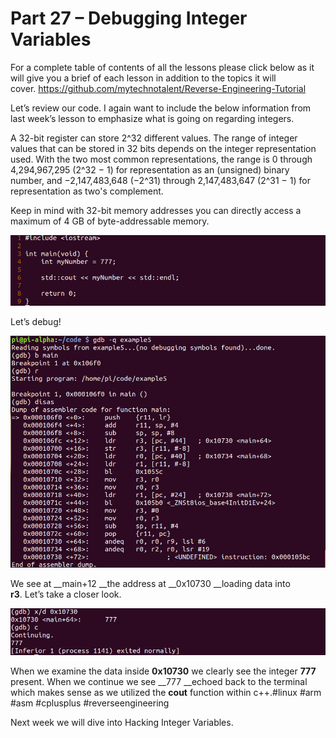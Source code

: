 # Part 27 – Debugging Integer Variables

For a complete table of contents of all the lessons please click below as it will give you a brief of each lesson in addition to the topics it will cover.&nbsp;https://github.com/mytechnotalent/Reverse-Engineering-Tutorial

Let’s review our code.&nbsp;I again want to include the below information from last week’s lesson to emphasize what is going on regarding integers.

A 32-bit register can store 2^32 different values. The range of integer values that can be stored in 32 bits depends on the integer representation used. With the two most common representations, the range is 0 through 4,294,967,295 (2^32 − 1) for representation as an (unsigned) binary number, and −2,147,483,648 (−2^31) through 2,147,483,647 (2^31 − 1) for representation as two's complement.

Keep in mind with 32-bit memory addresses you can directly access a maximum of 4 GB of byte-addressable memory.

<div class="slate-resizable-image-embed slate-image-embed__resize-full-width"><img src="/imgs/1520217390524.jpg"/></div>

Let’s debug!

<div class="slate-resizable-image-embed slate-image-embed__resize-full-width"><img src="/imgs/1520233314454.jpg"/></div>

We see at __main+12 __the address at __0x10730 __loading data into __r3__.&nbsp;Let’s take a closer look.

<div class="slate-resizable-image-embed slate-image-embed__resize-full-width"><img src="/imgs/1520192010424.jpg"/></div>

When we examine the data inside __0x10730__ we clearly see the integer __777__ present.&nbsp;When we continue we see __777 __echoed back to the terminal which makes sense as we utilized the __cout__ function within c++.\#linux \#arm \#asm \#cplusplus \#reverseengineering

Next week we will dive into Hacking Integer Variables.